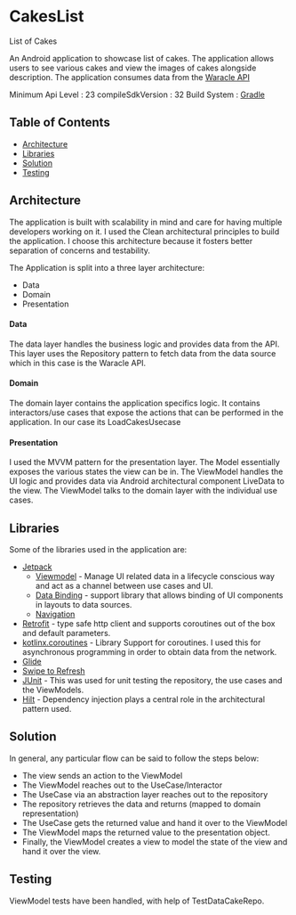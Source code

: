 # CakesList
List of Cakes

An Android application to showcase list of cakes. The application allows users to see
various cakes and view the images of cakes alongside description. The application consumes
data from the [Waracle API](https://gist.githubusercontent.com/t-reed/739df99e9d96700f17604a3971e701fa/raw/1d4dd9c5a0ec758ff5ae92b7b13fe4d57d34e1dc/waracle_cake-android-client)

Minimum Api Level : 23
compileSdkVersion : 32
Build System : [Gradle](https://gradle.org/)

## Table of Contents

- [Architecture](#architecture)
- [Libraries](#libraries)
- [Solution](#solution)
- [Testing](#testing)


## Architecture
The application is built with scalability in mind and care for having multiple developers working
on it. I used the Clean architectural principles to build the application.
I choose this architecture because it fosters better separation of concerns
and testability.

The Application is split into a three layer architecture:

- Data
- Domain
- Presentation

#### Data
The data layer handles the business logic and provides data from the API. 
This layer uses the Repository pattern to fetch data from the data source which in this case is the Waracle API.

#### Domain
The domain layer contains the application specifics logic. It contains
interactors/use cases that expose the actions that can be performed in the application.
In our case its LoadCakesUsecase

#### Presentation
I used the MVVM pattern for the presentation layer. The Model essentially exposes
the various states the view can be in. The ViewModel handles the UI logic and provides
data via Android architectural component LiveData to the view. The ViewModel talks to
the domain layer with the individual use cases.


## Libraries
Some of the libraries used in the application are:

- [Jetpack](https://developer.android.com/jetpack)
    - [Viewmodel](https://developer.android.com/topic/libraries/architecture/viewmodel) - Manage UI related data in a lifecycle conscious way
      and act as a channel between use cases and UI.
    - [Data Binding](https://developer.android.com/topic/libraries/data-binding) - support library that allows binding of UI components in layouts to data sources.
    - [Navigation](https://developer.android.com/guide/navigation/navigation-getting-started)
- [Retrofit](https://square.github.io/retrofit/) - type safe http client and supports coroutines out of the box and default parameters.
- [kotlinx.coroutines](https://github.com/Kotlin/kotlinx.coroutines) - Library Support for coroutines. I used this for asynchronous programming in order
  to obtain data from the network.
- [Glide](https://github.com/bumptech/glide)
- [Swipe to Refresh](https://developer.android.com/jetpack/androidx/releases/swiperefreshlayout")
- [JUnit](https://junit.org/junit4/) - This was used for unit testing the repository, the use cases and the ViewModels.
- [Hilt](https://dagger.dev/hilt/) - Dependency injection plays a central role in the architectural pattern used.

## Solution
In general, any particular flow can be said to follow the steps below:
- The view sends an action to the ViewModel
- The ViewModel reaches out to the UseCase/Interactor
- The UseCase via an abstraction layer reaches out to the repository
- The repository retrieves the data and returns (mapped to domain representation)
- The UseCase gets the returned value and hand it over to the ViewModel
- The ViewModel maps the returned value to the presentation object.
- Finally, the ViewModel creates a view to model the state of the view and hand it over the view.

## Testing
ViewModel tests have been handled, with help of TestDataCakeRepo.
